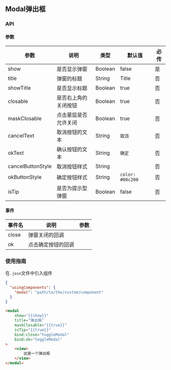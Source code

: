 ## Modal弹出框
### API
#### 参数
| 参数       | 说明      | 类型       | 默认值       | 必传      |
|-----------|-----------|-----------|-------------|-------------|
| show | 是否显示弹窗 | Boolean | false | 是 |
| title | 弹窗的标题 | String | Title | 否 |
| showTitle | 是否显示标题 | Boolean | true | 否 |
| closable | 是否右上角的关闭按钮 | Boolean | true | 否 |
| maskClosable | 点击蒙层是否允许关闭 | Boolean | true | 否 |
| cancelText | 取消按钮的文本 | String | `取消` | 否 |
| okText | 确认按钮的文本 | String | `确定` | 否 |
| cancelButtonStyle | 取消按钮样式 | String |  | 否 |
| okButtonStyle | 确定按钮样式 | String | `color: #00c200` | 否 |
| isTip | 是否为提示型弹窗 | Boolean | false | 否 |

#### 事件
| 事件名       | 说明      | 参数       |
|-----------|-----------|-----------|
| close | 弹窗关闭的回调 | |
| ok | 点击确定按钮的回调 | |

### 使用指南
在`.josn`文件中引入组件
```json
{
  "usingComponents": {
    "modal": "path/to/the/custom/component"
  }
}
```

``` html
<modal 
    show="{{show}}"
    title="弹出框"
    maskClosable="{{true}}"
    isTip="{{true}}"
    bind:close="toggleModal"
    bind:ok="toggleModal"
>
    <view>
        这是一个弹出框
    </view>
</modal>
```